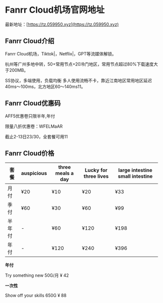 # Fanrr Cloud机场官网地址

最新地址：[https://tz.059950.xyz](https://tz.059950.xyz)

## Fanrr Cloud介绍

Fanrr Cloud机场，Tiktok|，Netflix|，GPT等流媒体解锁。

杭州等广州多地中转，50+常用节点+20冷门地区，常用节点超过80%下载速度大于200MB。

SS协议，多端使用，负载均衡 多人使用流畅不卡，靠近江南地区常用地区延迟40ms～100ms，北方地区60～140ms11。

## Fanrr Cloud优惠码

AFF5优惠卷只限半年,年付

限量八折优惠卷：WFELMaAR

截止2-13日23/30，全套餐可用11

## Fanrr Cloud价格

|套餐|auspicious|three meals a day|Lucky for three lives|large intestine small intestine|
|----|----|----|----|----|
|月付|¥20|¥10|¥20|¥33|
|季付|¥60|¥30|¥60|¥99|
|半年付|-|¥60|¥120|¥198|
|年付|-|¥120|¥240|¥396|

**年付**

Try something new 50G/月 ¥ 42

**一次性**

Show off your skills 650G ¥ 88
